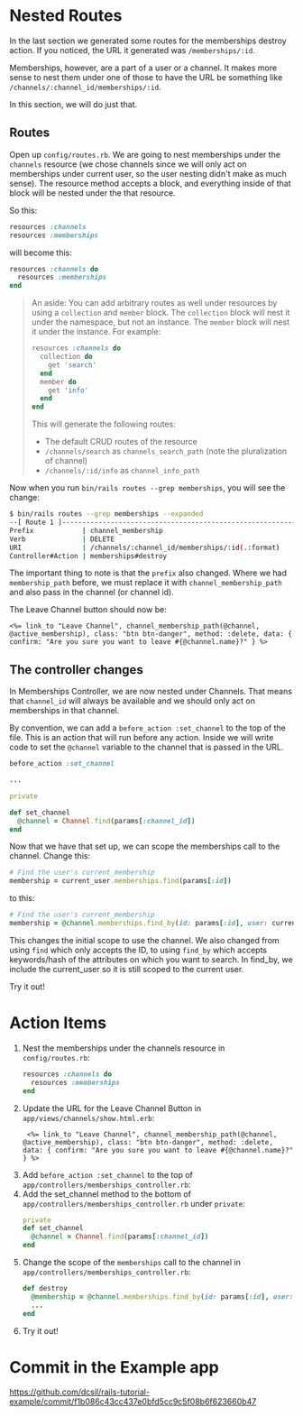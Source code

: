# Nested Routes

In the last section we generated some routes for the memberships destroy action. If you noticed, the URL it generated was `/memberships/:id`.

Memberships, however, are a part of a user or a channel. It makes more sense to nest them under one of those to have the URL be something like `/channels/:channel_id/memberships/:id`.

In this section, we will do just that.

## Routes

Open up `config/routes.rb`. We are going to nest memberships under the `channels` resource (we chose channels since we will only act on memberships under current user, so the user nesting didn't make as much sense). The resource method accepts a block, and everything inside of that block will be nested under the that resource.

So this:
```ruby
resources :channels
resources :memberships
```

will become this:

```ruby
resources :channels do
  resources :memberships
end
```

> An aside: You can add arbitrary routes as well under resources by using a `collection` and `member` block.
> The `collection` block will nest it under the namespace, but not an instance.
> The `member` block will nest it under the instance.
> For example:
> ```ruby
> resources :channels do
>   collection do
>     get 'search'
>   end
>   member do
>     get 'info'
>   end
> end
> ```
> This will generate the following routes:
> - The default CRUD routes of the resource
> - `/channels/search` as `channels_search_path` (note the pluralization of channel)
> - `/channels/:id/info` as `channel_info_path`

Now when you run `bin/rails routes --grep memberships`, you will see the change:

```bash
$ bin/rails routes --grep memberships --expanded
--[ Route 1 ]------------------------------------------------------------------------------------------------------------------------------------
Prefix            | channel_membership
Verb              | DELETE
URI               | /channels/:channel_id/memberships/:id(.:format)
Controller#Action | memberships#destroy
```

The important thing to note is that the `prefix` also changed. Where we had `membership_path` before, we must replace it with `channel_membership_path` and also pass in the channel (or channel id).

The Leave Channel button should now be:

```erb
<%= link_to "Leave Channel", channel_membership_path(@channel, @active_membership), class: "btn btn-danger", method: :delete, data: { confirm: "Are you sure you want to leave #{@channel.name}?" } %>
```

## The controller changes

In Memberships Controller, we are now nested under Channels. That means that `channel_id` will always be available and we should only act on memberships in that channel.

By convention, we can add a `before_action :set_channel` to the top of the file. This is an action that will run before any action. Inside we will write code to set the `@channel` variable to the channel that is passed in the URL.

```ruby
before_action :set_channel

...

private

def set_channel
  @channel = Channel.find(params[:channel_id])
end
```

Now that we have that set up, we can scope the memberships call to the channel. Change this:

```ruby
# Find the user's current_membership
membership = current_user.memberships.find(params[:id])
```

to this:

```ruby
# Find the user's current_membership
membership = @channel.memberships.find_by(id: params[:id], user: current_user)
```

This changes the initial scope to use the channel. We also changed from using `find` which only accepts the ID, to using `find_by` which accepts keywords/hash of the attributes on which you want to search. In find_by, we include the current_user so it is still scoped to the current user.

Try it out!

# Action Items

1. Nest the memberships under the channels resource in `config/routes.rb`:
   ```ruby
   resources :channels do
     resources :memberships
   end
   ```
1. Update the URL for the Leave Channel Button in `app/views/channels/show.html.erb`:
   ```erb
    <%= link_to "Leave Channel", channel_membership_path(@channel, @active_membership), class: "btn btn-danger", method: :delete, data: { confirm: "Are you sure you want to leave #{@channel.name}?" } %>
    ```
1. Add `before_action :set_channel` to the top of `app/controllers/memberships_controller.rb`:
1. Add the set_channel method to the bottom of `app/controllers/memberships_controller.rb` under `private`:
   ```ruby
   private
   def set_channel
     @channel = Channel.find(params[:channel_id])
   end
   ```
1. Change the scope of the `memberships` call to the channel in `app/controllers/memberships_controller.rb`:
   ```ruby
   def destroy
     @membership = @channel.memberships.find_by(id: params[:id], user: current_user)
     ...
   end
   ```
1. Try it out!

# Commit in the Example app

https://github.com/dcsil/rails-tutorial-example/commit/f1b086c43cc437e0bfd5cc9c5f08b6f623660b47